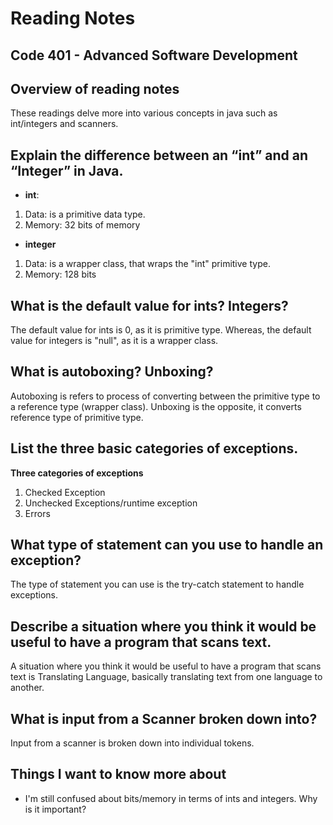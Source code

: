 # Reading Notes


## Code 401 - Advanced Software Development

## Overview of reading notes

These readings delve more into various concepts in java such as int/integers and scanners.

## Explain the difference between an “int” and an “Integer” in Java.

* **int**:

1. Data: is a primitive data type.
2. Memory: 32 bits of memory

* **integer** 

1. Data: is a wrapper class, that wraps the "int" primitive type.
2. Memory: 128 bits

## What is the default value for ints? Integers?

The default value for ints is 0, as it is primitive type. Whereas, the default value for integers is "null", as it is a wrapper class.

## What is autoboxing? Unboxing?

Autoboxing is refers to process of converting between the primitive type to a reference type (wrapper class). Unboxing is the opposite, it converts reference type of primitive type.

## List the three basic categories of exceptions.

**Three categories of exceptions**

1. Checked Exception
2. Unchecked Exceptions/runtime exception
3. Errors

## What type of statement can you use to handle an exception?

The type of statement you can use is the try-catch statement to handle exceptions.

## Describe a situation where you think it would be useful to have a program that scans text.

A situation where you think it would be useful to have a program that scans text is Translating Language, basically translating text from one language to another. 

## What is input from a Scanner broken down into?

Input from a scanner is broken down into individual tokens.

## Things I want to know more about

* I'm still confused about bits/memory in terms of ints and integers. Why is it important?
